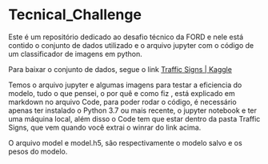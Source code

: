 # Tecnical_Challenge
Este é um repositório dedicado ao desafio técnico da FORD e nele está contido o conjunto de dados utilizado e o arquivo jupyter com o código de um classificador de imagens em python.

Para baixar o conjunto de dados, segue o link  <a href="https://www.kaggle.com/venkateshroshan/traffic-signs"> Traffic Signs | Kaggle </a></p>
Temos o arquivo jupyter e algumas imagens para testar a eficiencia do modelo, tudo o que pensei, o por quê e como fiz , está explicado em markdown no arquivo Code, para poder rodar o código, é necessário apenas ter instalado o Python 3.7 ou mais recente, o jupyter notebook e ter uma máquina local, além disso o Code tem que estar dentro da pasta Traffic Signs, que vem quando você extrai o winrar do link acima.

O arquivo model e model.h5, são respectivamente o modelo salvo e os pesos do modelo.
